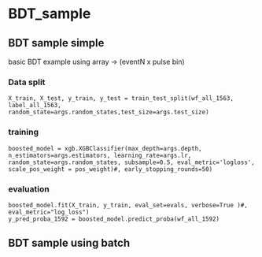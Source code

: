 # BDT_sample
## BDT sample simple
basic BDT example
using array ->  (eventN x pulse bin)
    
### Data split
```
X_train, X_test, y_train, y_test = train_test_split(wf_all_1563, label_all_1563, random_state=args.random_states,test_size=args.test_size)
```
### training
```
boosted_model = xgb.XGBClassifier(max_depth=args.depth, n_estimators=args.estimators, learning_rate=args.lr, random_state=args.random_states, subsample=0.5, eval_metric='logloss', scale_pos_weight = pos_weight)#, early_stopping_rounds=50)
```
### evaluation
```
boosted_model.fit(X_train, y_train, eval_set=evals, verbose=True )#, eval_metric="log_loss")
y_pred_proba_1592 = boosted_model.predict_proba(wf_all_1592)
```
    

## BDT sample using batch
